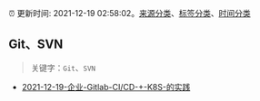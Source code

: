 :alarm_clock: 更新时间: 2021-12-19 02:58:02。[来源分类](../README.md)、[标签分类](../TAGS.md)、[时间分类](../TIMELINE.md)

## Git、SVN


> 关键字：`Git`、`SVN`



- [2021-12-19-企业-Gitlab-CI/CD-+-K8S-的实践](https://www.v2ex.com/t/823089) 
